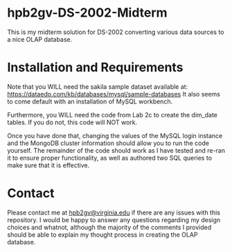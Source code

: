 # hpb2gv-DS-2002-Midterm
This is my midterm solution for DS-2002 converting various data sources to a nice OLAP database.

# Installation and Requirements
Note that you WILL need the sakila sample dataset available at: https://dataedo.com/kb/databases/mysql/sample-databases
It also seems to come default with an installation of MySQL workbench.

Furthermore, you WILL need the code from Lab 2c to create the dim_date tables. If you do not, this code will NOT work.

Once you have done that, changing the values of the MySQL login instance and the MongoDB cluster information should allow you to run the code yourself. The remainder of the code should work as I have tested and re-ran it to ensure proper functionality, as well as authored two SQL queries to make sure that it is effective.

# Contact
Please contact me at hpb2gv@virginia.edu if there are any issues with this repository. I would be happy to answer any questions regarding my design choices and whatnot, although the majority of the comments I provided should be able to explain my thought process in creating the OLAP database.
